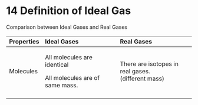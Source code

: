 # 14 Definition of Ideal Gas

Comparison between Ideal Gases and Real Gases

<table>
  <thead>
    <tr>
      <th style="text-align:left">Properties</th>
      <th style="text-align:left">Ideal Gases</th>
      <th style="text-align:left">Real Gases</th>
    </tr>
  </thead>
  <tbody>
    <tr>
      <td style="text-align:left">Molecules</td>
      <td style="text-align:left">
        <p>All molecules are identical</p>
        <p>All molecules are of same mass.</p>
      </td>
      <td style="text-align:left">There are isotopes in real gases.
        <br />(different mass)</td>
    </tr>
    <tr>
      <td style="text-align:left"></td>
      <td style="text-align:left"></td>
      <td style="text-align:left"></td>
    </tr>
  </tbody>
</table>